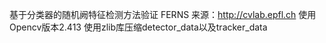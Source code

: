 基于分类器的随机阙特征检测方法验证 FERNS
来源：http://cvlab.epfl.ch
使用Opencv版本2.413
使用zlib库压缩detector_data以及tracker_data